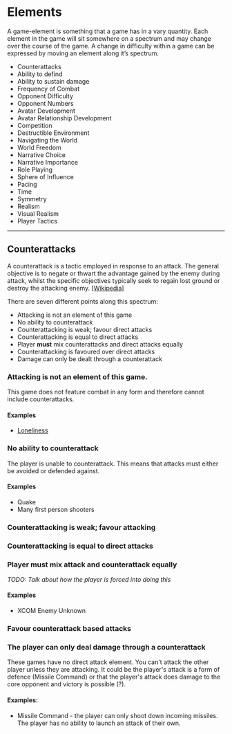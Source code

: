 # Elements
A game-element is something that a game has in a vary quantity. Each element in the game will sit somewhere on a spectrum and may change over the course of the game. A change in difficulty within a game can be expressed by moving an element along it’s spectrum.

- Counterattacks
- Ability to defind
- Ability to sustain damage
- Frequency of Combat
- Opponent Difficulty
- Opponent Numbers
- Avatar Development
- Avatar Relationship Development
- Competition
- Destructible Environment
- Navigating the World
- World Freedom
- Narrative Choice
- Narrative Importance
- Role Playing
- Sphere of Influence
- Pacing
- Time
- Symmetry
- Realism
- Visual Realism
- Player Tactics

---
## Counterattacks
A counterattack is a tactic employed in response to an attack. The general objective is to negate or thwart the advantage gained by the enemy during attack, whilst the specific objectives typically seek to regain lost ground or destroy the attacking enemy. [[Wikipedia]](http://en.wikipedia.org/wiki/Counterattack)

There are seven different points along this spectrum:

- Attacking is not an element of this game
- No ability to counterattack
- Counterattacking is weak; favour direct attacks
- Counterattacking is equal to direct attacks
- Player **must** mix counterattacks and direct attacks equally
- Counterattacking is favoured over direct attacks
- Damage can only be dealt through a counterattack

### Attacking is not an element of this game.
This game does not feature combat in any form and therefore cannot include counterattacks.

#### Examples
- [Loneliness](http://www.necessarygames.com/my-games/loneliness)

### No ability to counterattack
The player is unable to counterattack. This means that attacks must either be avoided or defended against.

#### Examples
- Quake
- Many first person shooters

### Counterattacking is weak; favour attacking
### Counterattacking is equal to direct attacks
### Player must mix attack and counterattack equally
*TODO: Talk about how the player is forced into doing this*
#### Examples
- XCOM Enemy Unknown 

### Favour counterattack based attacks

### The player can only deal damage through a counterattack
These games have no direct attack element. You can't attack the other player unless they are attacking. It could be the player's attack is a form of defence (Missile Command) or that the player's attack does damage to the core opponent and victory is possible (?).

#### Examples:
- Missile Command - the player can only shoot down incoming missiles. The player has no ability to launch an attack of their own.